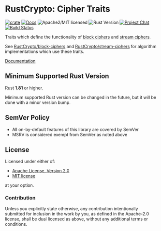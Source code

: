 # RustCrypto: Cipher Traits

[![crate][crate-image]][crate-link]
[![Docs][docs-image]][docs-link]
![Apache2/MIT licensed][license-image]
![Rust Version][rustc-image]
[![Project Chat][chat-image]][chat-link]
[![Build Status][build-image]][build-link]

Traits which define the functionality of [block ciphers] and [stream ciphers].

See [RustCrypto/block-ciphers] and [RustCrypto/stream-ciphers] for algorithm
implementations which use these traits.

[Documentation][docs-link]

## Minimum Supported Rust Version

Rust **1.81** or higher.

Minimum supported Rust version can be changed in the future, but it will be
done with a minor version bump.

## SemVer Policy

- All on-by-default features of this library are covered by SemVer
- MSRV is considered exempt from SemVer as noted above

## License

Licensed under either of:

 * [Apache License, Version 2.0](http://www.apache.org/licenses/LICENSE-2.0)
 * [MIT license](http://opensource.org/licenses/MIT)

at your option.

### Contribution

Unless you explicitly state otherwise, any contribution intentionally submitted
for inclusion in the work by you, as defined in the Apache-2.0 license, shall be
dual licensed as above, without any additional terms or conditions.

[//]: # (badges)

[crate-image]: https://img.shields.io/crates/v/cipher.svg
[crate-link]: https://crates.io/crates/cipher
[docs-image]: https://docs.rs/cipher/badge.svg
[docs-link]: https://docs.rs/cipher/
[license-image]: https://img.shields.io/badge/license-Apache2.0/MIT-blue.svg
[rustc-image]: https://img.shields.io/badge/rustc-1.81+-blue.svg
[chat-image]: https://img.shields.io/badge/zulip-join_chat-blue.svg
[chat-link]: https://rustcrypto.zulipchat.com/#narrow/stream/260050-traits
[build-image]: https://github.com/RustCrypto/traits/workflows/cipher/badge.svg?branch=master&event=push
[build-link]: https://github.com/RustCrypto/traits/actions?query=workflow:cipher

[//]: # (general links)

[block ciphers]: https://en.wikipedia.org/wiki/Block_cipher
[stream ciphers]: https://en.wikipedia.org/wiki/Stream_cipher
[RustCrypto/block-ciphers]: https://github.com/RustCrypto/block-ciphers
[RustCrypto/stream-ciphers]: https://github.com/RustCrypto/stream-ciphers
